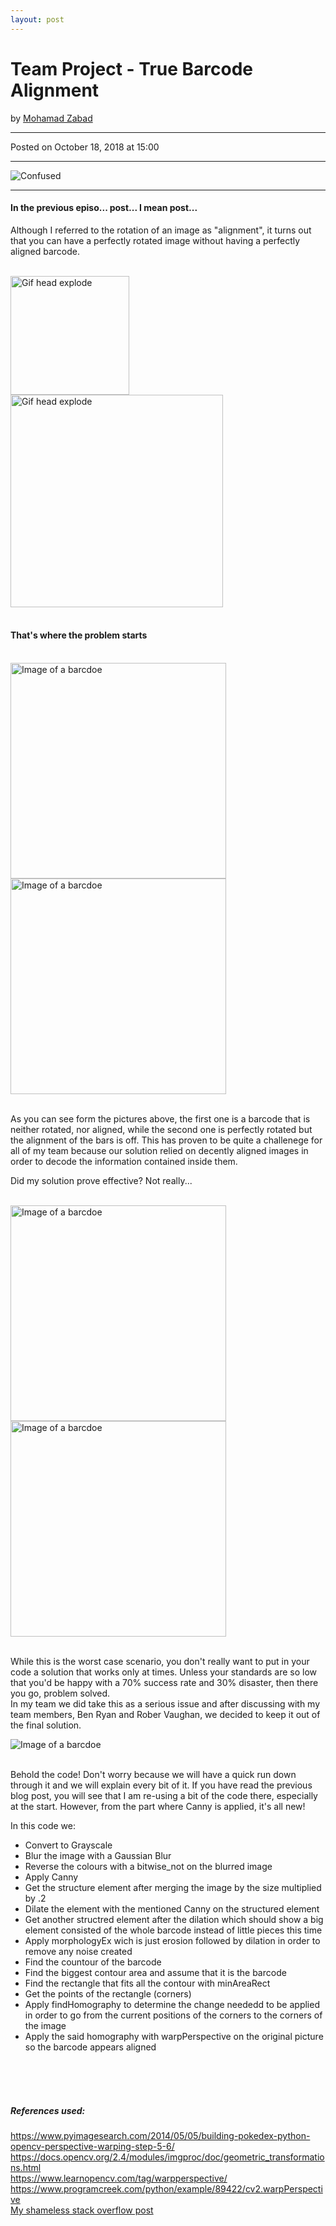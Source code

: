 ```yaml
---
layout: post
---
```


<!-- Page Content -->
<div class="container">
    <div class="row">
        <!-- Post Content Column -->
        <div class="col-lg-12">
            <!-- Title -->
            <h1 class="mt-4">Team Project - True Barcode Alignment</h1>
            <!-- Author -->
            <p class="lead">
            by
            <a href="#">Mohamad Zabad</a>
            </p>
            <hr>
            <!-- Date/Time -->
            <p>Posted on October 18, 2018 at 15:00</p>
            <hr>
            <!-- Preview Image -->
            <img class="img-fluid rounded" src="{{ "/assets/wall_aling.png" | prepend: site.baseurl }}" alt="Confused">
            <hr>
            <!-- Post Content -->
            <h4>In the previous episo... post... I mean post...</h4>
            <p>Although I referred to the rotation of an image as "alignment", it turns out that you can have a perfectly rotated image without having a perfectly aligned barcode.</p><br>
            <img class="img-fluid rounded" style="height: 190px; display: inline-block" src="{{ "/assets/mindblow.gif" | prepend: site.baseurl }}" alt="Gif head explode">
            <img class="img-fluid rounded" style="width: 340px; display: inline-block" src="{{ "/assets/BigMouth.gif" | prepend: site.baseurl }}" alt="Gif head explode"><br>
            <br><h4>That's where the problem starts</h4><br>
            <img class="img-fluid rounded" style="display: inline-block;width: 345px;" src="{{ "/assets/notrotnotalig.PNG" | prepend: site.baseurl }}" alt="Image of a barcdoe">
            <img class="img-fluid rounded" style="display: inline-block;width: 345px;" src="{{ "/assets/rotated_not_aligned.png" | prepend: site.baseurl }}" alt="Image of a barcdoe"><br><br>
            <p>As you can see form the pictures above, the first one is a barcode that is neither rotated, nor aligned, while the second one is perfectly rotated but the alignment of the bars is off. This has proven to be quite a challenege for all of my team because our solution relied on decently aligned images in order to decode the information contained inside them. </p>
            <p>Did my solution prove effective? Not really...</p><br>
            <img class="img-fluid rounded" style="display: inline-block;width: 345px;" src="{{ "/assets/rotated_not_aligned.png" | prepend: site.baseurl }}" alt="Image of a barcdoe">
            <img class="img-fluid rounded" style="display: inline-block;width: 345px;" src="{{ "/assets/aligned.PNG" | prepend: site.baseurl }}" alt="Image of a barcdoe"><br><br>
            <p>While this is the worst case scenario, you don't really want to put in your code a solution that works only at times. Unless your standards are so low that you'd be happy with a 70% success rate and 30% disaster, then there you go, problem solved.<br> In my team we did take this as a serious issue and after discussing with my team members, Ben Ryan and Rober Vaughan, we decided to keep it out of the final solution.</p>
            <img class="img-fluid rounded" src="{{ "/assets/align_code.PNG" | prepend: site.baseurl }}" alt="Image of a barcdoe"><br><br>
            <p>Behold the code! Don't worry because we will have a quick run down through it and we will explain every bit of it. If you have read the previous blog post, you will see that I am re-using a bit of the code there, especially at the start. However, from the part where Canny is applied, it's all new!</p>
            <p>In this code we:</p>
            <ul>
                <li>Convert to Grayscale</li>
                <li>Blur the image with a Gaussian Blur</li>
                <li>Reverse the colours with a bitwise_not on the blurred image</li>
                <li>Apply Canny </li>
                <li>Get the structure element after merging the image by the size multiplied by .2</li>
                <li>Dilate the element with the mentioned Canny on the structured element</li>
                <li>Get another structred element after the dilation which should show a big element consisted of the whole barcode instead of little pieces this time</li>
                <li>Apply morphologyEx wich is just erosion followed by dilation in order to remove any noise created</li>
                <li>Find the countour of the barcode</li>
                <li>Find the biggest contour area and assume that it is the barcode</li>
                <li>Find the rectangle that fits all the contour with minAreaRect</li>
                <li>Get the points of the rectangle (corners)</li>
                <li>Apply findHomography to determine the change neededd to be applied in order to go from the current positions of the corners to the corners of the image</li>
                <li>Apply the said homography with warpPerspective on the original picture so the barcode appears aligned</li>
            </ul>
            <br><br><br>
            <h5>References used:</h5>
            <a href="https://www.pyimagesearch.com/2014/05/05/building-pokedex-python-opencv-perspective-warping-step-5-6/">https://www.pyimagesearch.com/2014/05/05/building-pokedex-python-opencv-perspective-warping-step-5-6/</a><br>
            <a href="https://docs.opencv.org/2.4/modules/imgproc/doc/geometric_transformations.html">https://docs.opencv.org/2.4/modules/imgproc/doc/geometric_transformations.html</a><br>
            <a href="https://www.learnopencv.com/tag/warpperspective/">https://www.learnopencv.com/tag/warpperspective/</a><br>
            <a href="https://www.programcreek.com/python/example/89422/cv2.warpPerspective">https://www.programcreek.com/python/example/89422/cv2.warpPerspective</a><br>
            <a href="https://stackoverflow.com/questions/53463144/opencv-python-align-4-corners-of-an-element">My shameless stack overflow post</a><br>
        </div>
    </div>
    <!-- /.row -->
</div>
<!-- /.container -->


